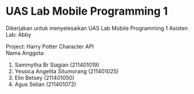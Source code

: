 # UAS Lab Mobile Programming 1

Dikerjakan untuk menyelesaikan UAS Lab Mobile Programming 1
Asisten Lab: Abby

Project: Harry Potter Character API <br>
Nama Anggota:
1. Sammytha Br Siagian (211401019)
2. Yessica Angelita Situmorang (211401025)
3. Elin Betsey (211401050)
4. Agus Selian (211401072)
